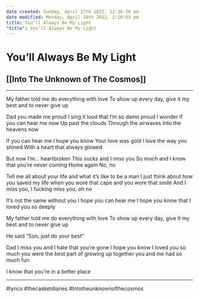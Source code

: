 ```yaml
---
date created: Sunday, April 17th 2022, 12:36:36 pm
date modified: Monday, April 18th 2022, 2:10:53 pm
title: You’ll Always Be My Light
"title": You’ll Always Be My Light
---
```

# You’ll Always Be My Light
## [[Into The Unknown of The Cosmos]]
---

My father told me do everything with love
To show up every day, give it my best
and to never give up

Dad you made me proud
I sing it loud
that I’m so damn proud
I wonder if you can
hear me now
Up past the clouds
Through the airwaves
Into the heavens now

If you can hear me
I hope you know
Your love was gold
I love the way you shined
With a heart that always glowed

But now I’m...
heartbroken
This sucks and
I miss you
So much and
I know that
you’re never coming
Home again
No, no

Tell me all about your life and what it’s like to be a man
I just think about how you saved my life
when you wore that cape and you wore that smile
And I miss you, I fucking miss you, oh no

It’s not the same without you
I hope you can hear me
I hope you know that
I loved you so deeply

My father told me do everything with love
To show up every day, give it my best
and to never give up

He said “Son, just do your best”

Dad I miss you and I hate that you’re gone
I hope you know I loved you so much
you were the best part of growing up
together you and me had so much fun

I know that you’re in a better place

---

#lyrics #thecasketdiaries #Intotheunknownofthecosmos